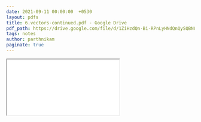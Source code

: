 ```yaml
---
date: 2021-09-11 00:00:00  +0530
layout: pdfs
title: 6.vectors-continued.pdf - Google Drive
pdf_path: https://drive.google.com/file/d/1ZiHzdQn-Bi-RPnLyHNdQnQySQBN8xSrM/preview?usp=sharing
tags: notes
author: parthnikam
paginate: true
---
```


<iframe class="embed-pdf" src="{{ page.pdf_path }}#toolbar=0" seamless="seamless" scrolling="no" style="overflow:hidden"></iframe>
